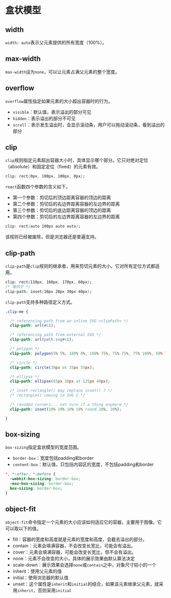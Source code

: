 # 盒状模型

## width

`width: auto`表示父元素提供的所有宽度（100%）。

## max-width

`max-width`设为`none`，可以让元素占满父元素的整个宽度。

## overflow

`overflow`属性指定如果元素的大小超出容器时的行为。

- `visible`：默认值，表示溢出的部分可见
- `hidden`：表示溢出的部分不可见
- `scroll`：表示发生溢出时，会显示滚动条，用户可以拖动滚动条，看到溢出的部分

## clip

`clip`规则指定元素超出容器大小时，具体显示哪个部分。它只对绝对定位（absolute）和固定定位（fixed）的元素有效。

```css
clip: rect(0px, 100px, 100px, 0px);
```

`react`函数四个参数的含义如下。

- 第一个参数：剪切后的顶边距离容器的顶边的距离
- 第二个参数：剪切后的右边界距离容器的左边界的距离
- 第三个参数：剪切后的底边距离容器的顶边的距离
- 第四个参数：剪切后的左边界距离容器的左边界的距离

```css
clip: rect(auto 100px auto auto);
```

该规则已经被废除，但是浏览器还是普遍支持。

## clip-path

`clip-path`是`clip`规则的继承者，用来剪切元素的大小。它对所有定位方式都适用。

```css
clip: rect(110px, 160px, 170px, 60px);
/* 等同于 */
clip-path: inset(10px 20px 30px 40px);
```

`clip-path`支持多种路径定义方式。

```css
.clip-me {

  /* referencing path from an inline SVG <clipPath> */
  clip-path: url(#c1);

  /* referencing path from external SVG */
  clip-path: url(path.svg#c1);

  /* polygon */
  clip-path: polygon(5% 5%, 100% 0%, 100% 75%, 75% 75%, 75% 100%, 50% 75%, 0% 75%);

  /* circle */
  clip-path: circle(30px at 35px 35px);

  /* ellipse */
  clip-path: ellipse(65px 30px at 125px 40px);

  /* inset-rectangle() may replace inset() ? */
  /* rectangle() coming in SVG 2 */

  /* rounded corners... not sure if a thing anymore */
  clip-path: inset(10% 10% 10% 10% round 20%, 20%);

}
```

## box-sizing

`box-sizing`指定盒状模型的宽度范围。

- `border-box`：宽度包括padding和border
- `content-box`：默认值，只包括内容区的宽度，不包括padding和border

```css
*, *:after, *:before {
  -webkit-box-sizing: border-box;
  -moz-box-sizing: border-box;
  box-sizing: border-box;
}
```

## object-fit

`object-fit`命令指定一个元素的大小应该如何适应它的容器，主要用于图像。它可以取以下的值。

- fill：容器的宽度和高度就是元素的宽度和高度，会截去溢出的部分。
- contain：元素会填满容器，不会改变长宽比，可能会有溢出。
- cover：元素会填满容器，可能会改变长宽比，但不会有溢出。
- none：元素不会改变的大小，具体的展示效果由默认算法决定
- scale-down：展示效果会选择`none`或`contain`之中，对象尺寸较小的一个
- inherit：使用父元素的值
- initial：使用浏览器的默认值
- unset：这个属性是`inherit`和`initial`的结合，如果该元素继承父元素，就采用`inherit`，否则采用`initial`
